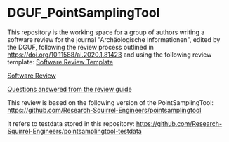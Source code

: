 # DGUF_PointSamplingTool

This repository is the working space for a group of authors writing a software review for the journal "Archäologische Informationen", edited by the DGUF, following the review process outlined in https://doi.org/10.11588/ai.2020.1.81423 and using the following review template:
 [Software Review Template](https://research-squirrel-engineers.github.io/DGUF_PointSamplingTool/DraftTemplate.html)

[Software Review](https://research-squirrel-engineers.github.io/DGUF_PointSamplingTool/Review_Draft.html)

[Questions answered from the review guide](https://research-squirrel-engineers.github.io/DGUF_PointSamplingTool/Draft.html)

This review is based on the following version of the PointSamplingTool: 
https://github.com/Research-Squirrel-Engineers/pointsamplingtool

It refers to testdata stored in this repository: 
https://github.com/Research-Squirrel-Engineers/pointsamplingtool-testdata
